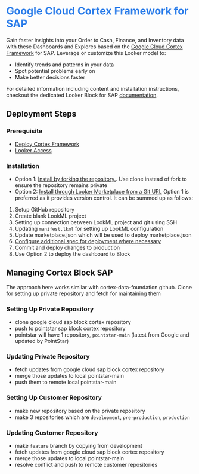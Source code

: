 <h1><span style="color:#2d7eea">Google Cloud Cortex Framework for SAP</span></h1>

Gain faster insights into your Order to Cash, Finance, and Inventory data with these Dashboards and Explores based on the [Google Cloud Cortex Framework](https://cloud.google.com/solutions/cortex#google-cloud-cortex-framework) for SAP. Leverage or customize this Looker model to:
* Identify trends and patterns in your data
* Spot potential problems early on
* Make better decisions faster

For detailed information including content and installation instructions, checkout the dedicated Looker Block for SAP [documentation](https://cloud.google.com/cortex/docs/looker-block-sap).

## Deployment Steps
### Prerequisite
- [Deploy Cortex Framework](https://github.com/https-github-com-PointStarCloud/cortex-data-foundation)
- [Looker Access](https://pointstar.cloud.looker.com/login)
### Installation
- Option 1: [Install by forking the repository.](https://cloud.google.com/cortex/docs/looker-block-deployment#option_b_install_by_forking_the_repository). Use clone instead of fork to ensure the repository remains private
- Option 2: [Install through Looker Marketplace from a Git URL](https://cloud.google.com/cortex/docs/looker-block-deployment#install-through-Looker-marketplace-from-a-git-url)
Option 1 is preferred as it provides version control. It can be summed up as follows:
1. Setup GitHub repository
2. Create blank LookML project
3. Setting up connection between LookML project and git using SSH
4. Updating `manifest.lkml` for setting up LookML configuration 
5. Update marketplace.json which will be used to deploy marketplace.json
6. [Configure additional spec for deployment where necessary](https://cloud.google.com/cortex/docs/looker-block-sap#additional_specifications_for_deployment)
7. Commit and deploy changes to production
8. Use Option 2 to deploy the dashboard to Block  
## Managing Cortex Block SAP
The approach here works similar with cortex-data-foundation github. Clone for setting up private repository and fetch for maintaining them
### Setting Up Private Repository
- clone google cloud sap block cortex repository
- push to pointstar sap block cortex repository
- pointstar will have 1 repository, `pointstar-main` (latest from Google and updated by PointStar)
### Updating Private Repository 
- fetch updates from google cloud sap block cortex repository
- merge those updates to local pointstar-main
- push them to remote local pointstar-main 
### Setting Up Customer Repository
- make new repository based on the private repository
- make 3 repositories which are `development`, `pre-production`, `production`
### Updating Customer Repository
- make `feature` branch by copying from development 
- fetch updates from google cloud sap block cortex repository
- merge those updates to local pointstar-main
- resolve conflict and push to remote customer repositories